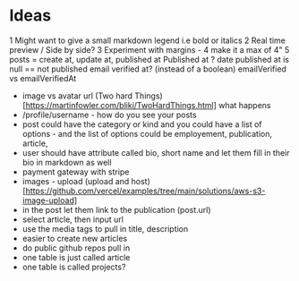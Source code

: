 # Ideas

1 Might want to give a small markdown legend i.e bold or italics
2 Real time preview / Side by side?
3 Experiment with margins -
4 make it a max of 4"
5 posts = create at, update at, published at Published at ? date published at is null == not published email verified at? (instead of a boolean) emailVerified vs emailVerifiedAt

- image vs avatar url (Two hard Things)[https://martinfowler.com/bliki/TwoHardThings.html]
  what happens
- /profile/username - how do you see your posts
- post could have the category or kind and you could have a list of options - and the list of options could be employement, publication, article,
- user should have attribute called bio, short name and let them fill in their bio in markdown as well
- payment gateway with stripe
- images - upload (upload and host)[https://github.com/vercel/examples/tree/main/solutions/aws-s3-image-upload]
- in the post let them link to the publication (post.url)
- select article, then input url
- use the media tags to pull in title, description
- easier to create new articles
- do public github repos pull in
- one table is just called article
- one table is called projects?

